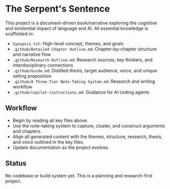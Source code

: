 # The Serpent's Sentence

This project is a document-driven book/narrative exploring the cognitive and existential impact of language and AI. All essential knowledge is scaffolded in:

- `Synopsis.txt`: High-level concept, themes, and goals
- `.github/Detailed Chapter Outline.md`: Chapter-by-chapter structure and narrative flow
- `.github/Research Outline.md`: Research sources, key thinkers, and interdisciplinary connections
- `.github/Guide.md`: Distilled thesis, target audience, voice, and unique selling proposition
- `.github/A Three-Tier Note-Taking System.md`: Research and writing workflow
- `.github/copilot-instructions.md`: Guidance for AI coding agents

## Workflow

- Begin by reading all key files above.
- Use the note-taking system to capture, cluster, and construct arguments and chapters.
- Align all generated content with the themes, structure, research, thesis, and voice outlined in the key files.
- Update documentation as the project evolves.

## Status

No codebase or build system yet. This is a planning and research-first project.
